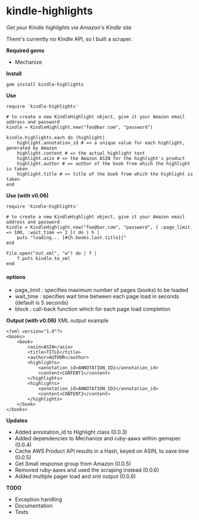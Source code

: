 kindle-highlights
============

*Get your Kindle highlights via Amazon's Kindle site*

There's currently no Kindle API, so I built a scraper.

**Required gems**

* Mechanize

**Install**
	
	gem install kindle-highlights
**Use**

	require 'kindle-highlights'

	# to create a new KindleHighlight object, give it your Amazon email address and password	
	kindle = KindleHighlight.new("foo@bar.com", "password")
	
	kindle.highlights.each do |highlight|
		highlight.annotation_id # => a unique value for each highlight, generated by Amazon
		highlight.content # => the actual highlight text
		highlight.asin # => the Amazon ASIN for the highlight's product
		highlight.author # => author of the book from which the highlight is taken
		highlight.title # => title of the book from which the highlight is taken
	end

**Use (with v0.06)**

	require 'kindle-highlights'

	# to create a new KindleHighlight object, give it your Amazon email address and password
	kindle = KindleHighlight.new("foo@bar.com", "password", { :page_limit => 100, :wait_time => 2 }) do | h |
		puts "loading... [#{h.books.last.title}]"
	end

	File.open("out.xml", "w") do | f |
		f.puts kindle.to_xml
	end

#### options
- page_limit : specifies maximum number of pages (books) to be loaded
- wait_time : specifies wait time between each page load in seconds (default is 5 seconds)
- block : call-back function which for each page load completion

**Output (with v0.06)**
XML output example

	<?xml version="1.0"?>
	<books>
		<book>
			<asin>ASIN</asin>
			<title>TITLE</title>
			<author>AUTHOR</author>
			<highlights>
				<annotation_id>ANNOTATION_ID1</annotation_id>
				<content>CONTENT1</content>
			</highlights>
			<highlights>
				<annotation_id>ANNOTATION_ID2</annotation_id>
				<content>CONTENT2</content>
			</highlights>
		</book>
	</books>

**Updates**

* Added annotation_id to Highlight class (0.0.3)
* Added dependencies to Mechanize and ruby-aaws within gemspec (0.0.4)
* Cache AWS Product API results in a Hash, keyed on ASIN, to save time (0.0.5)
* Get Small response group from Amazon (0.0.5)
* Removed ruby-aaws and used the scraping instead (0.0.6)
* Added multiple pager load and xml output (0.0.6)

**TODO**

* Exception handling
* Documentation
* Tests